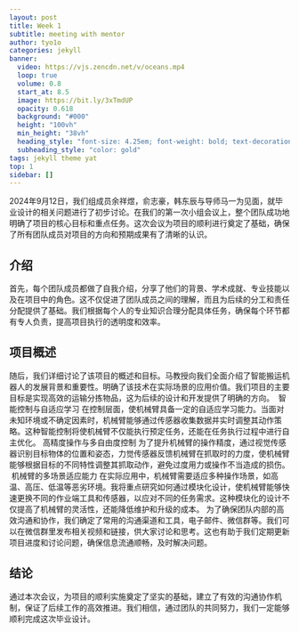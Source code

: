 ```yaml
---
layout: post
title: Week 1
subtitle: meeting with mentor
author: tyo1o
categories: jekyll
banner:
  video: https://vjs.zencdn.net/v/oceans.mp4
  loop: true
  volume: 0.8
  start_at: 8.5
  image: https://bit.ly/3xTmdUP
  opacity: 0.618
  background: "#000"
  height: "100vh"
  min_height: "38vh"
  heading_style: "font-size: 4.25em; font-weight: bold; text-decoration: underline"
  subheading_style: "color: gold"
tags: jekyll theme yat
top: 1
sidebar: []
---
```


2024年9月12日，我们组成员余祥煜，俞志豪，韩东辰与导师马一为见面，就毕业设计的相关问题进行了初步讨论。在我们的第一次小组会议上，整个团队成功地明确了项目的核心目标和重点任务。这次会议为项目的顺利进行奠定了基础，确保了所有团队成员对项目的方向和预期成果有了清晰的认识。


## 介绍

首先，每个团队成员都做了自我介绍，分享了他们的背景、学术成就、专业技能以及在项目中的角色。这不仅促进了团队成员之间的理解，而且为后续的分工和责任分配提供了基础。我们根据每个人的专业知识合理分配具体任务，确保每个环节都有专人负责，提高项目执行的透明度和效率。

## 项目概述

随后，我们详细讨论了该项目的概述和目标。马教授向我们全面介绍了智能搬运机器人的发展背景和重要性。明确了该技术在实际场景的应用价值。我们项目的主要目标是实现高效的运输分拣物品，这为后续的设计和开发提供了明确的方向。
 智能控制与自适应学习
在控制层面，使机械臂具备一定的自适应学习能力。当面对未知环境或不确定因素时，机械臂能够通过传感器收集数据并实时调整其动作策略。这种智能控制将使机械臂不仅能执行预定任务，还能在任务执行过程中进行自主优化。
高精度操作与多自由度控制
为了提升机械臂的操作精度，通过视觉传感器识别目标物体的位置和姿态，力觉传感器反馈机械臂在抓取时的力度，使机械臂能够根据目标的不同特性调整其抓取动作，避免过度用力或操作不当造成的损伤。
 机械臂的多场景适应能力
在实际应用中，机械臂需要适应多种操作场景，如高温、高压、低温等恶劣环境。我将重点研究如何通过模块化设计，使机械臂能够快速更换不同的作业端工具和传感器，以应对不同的任务需求。这种模块化的设计不仅提高了机械臂的灵活性，还能降低维护和升级的成本。
为了确保团队内部的高效沟通和协作，我们确定了常用的沟通渠道和工具，电子邮件、微信群等。我们可以在微信群里发布相关视频和链接，供大家讨论和思考。这也有助于我们定期更新项目进度和讨论问题，确保信息流通顺畅，及时解决问题。

## 结论

通过本次会议，为项目的顺利实施奠定了坚实的基础，建立了有效的沟通协作机制，保证了后续工作的高效推进。我们相信，通过团队的共同努力，我们一定能够顺利完成这次毕业设计。

